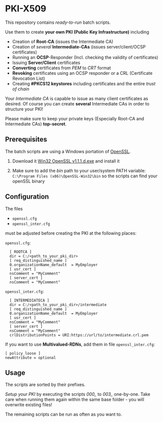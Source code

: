 # PKI-X509
This repository contains *ready-to-run* batch scripts.

 Use them to create **your own PKI (Public Key Infrastructure)** including 
 - Creation of **Root-CA** (issues the Intermediate CA)
 - Creation of *several* **Intermediate-CAs** (issues server/client/OCSP certificates)
 - Running an **OCSP**-Responder (Incl. checking the validity of certificates)
 - Issuing **Server/Client** certificates
 - **Converting** certificates from *PEM* to *CRT* format
 - **Revoking** certificates using an OCSP responder or a CRL (Certificate Revocation List)
 - Creating **#PKCS12 keystores** including certificates and the entire *trust of chain*

Your *Intermediate CA* is capable to issue as many client certificates as desired. Of course you can create **several** Intermediate CAs in order to structure your PKI!
 
 Please make sure to keep your private keys (Especially Root-CA and Intermediate CAs) **top-secret**.

## Prerequisites
The batch scripts are using a Windows portation of [OpenSSL](https://www.openssl.org/).

1.  Download it [Win32 OpenSSL v1.1.1.d.exe](https://slproweb.com/download/Win32OpenSSL-1_1_1d.exe "Win32 OpenSSL v1.1.1.d") and install it
 
2. Make sure to add the *bin* path to your user/system PATH variable: `C:\Program Files (x86)\OpenSSL-Win32\bin` so the scripts can find your openSSL binary

## Configuration
The files

- `openssl.cfg`
- `openssl_inter.cfg`

must be adjusted before creating the PKI at the following places:

`openssl.cfg`:
```
  [ ROOTCA ]
  dir = C:/<path_to_your_pki_dir>
  [ req_distinguished_name ]
  0.organizationName_default  = MyEmployer
  [ usr_cert ]
  nsComment = "MyComment"
  [ server_cert ]
  nsComment = "MyComment"
```

`openssl_inter.cfg`:
```
  [ INTERMEDIATECA ]
  dir = C:/<path_to_your_pki_dir>/intermediate
  [ req_distinguished_name ]
  0.organizationName_default  = MyEmployer
  [ usr_cert ]
  nsComment = "MyComment"
  [ server_cert ]
  nsComment = "MyComment"
  crlDistributionPoints = URI:https://url/to/intermediate.crl.pem
  ```
  
If you want to use **Multivalued-RDNs**, add them in file `openssl_inter.cfg`:
```
[ policy_loose ]
newAttribute = optional
```

## Usage
The scripts are sorted by their prefixes. 

*Setup your PKI* by executing the scripts *000_* to *003_* one-by-one. Take care when running them again within the same base folder - you will overwrite existing files!

The remaining scripts can be run as often as you want to.
